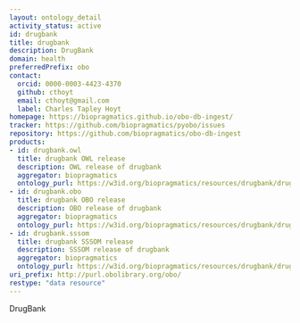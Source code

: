 ```yaml
---
layout: ontology_detail
activity_status: active
id: drugbank
title: drugbank
description: DrugBank
domain: health
preferredPrefix: obo
contact:
  orcid: 0000-0003-4423-4370
  github: cthoyt
  email: cthoyt@gmail.com
  label: Charles Tapley Hoyt
homepage: https://biopragmatics.github.io/obo-db-ingest/
tracker: https://github.com/biopragmatics/pyobo/issues
repository: https://github.com/biopragmatics/obo-db-ingest
products:
- id: drugbank.owl
  title: drugbank OWL release
  description: OWL release of drugbank
  aggregator: biopragmatics
  ontology_purl: https://w3id.org/biopragmatics/resources/drugbank/drugbank.owl
- id: drugbank.obo
  title: drugbank OBO release
  description: OBO release of drugbank
  aggregator: biopragmatics
  ontology_purl: https://w3id.org/biopragmatics/resources/drugbank/drugbank.obo
- id: drugbank.sssom
  title: drugbank SSSOM release
  description: SSSOM release of drugbank
  aggregator: biopragmatics
  ontology_purl: https://w3id.org/biopragmatics/resources/drugbank/drugbank.sssom
uri_prefix: http://purl.obolibrary.org/obo/
restype: "data resource"
---
```


DrugBank
